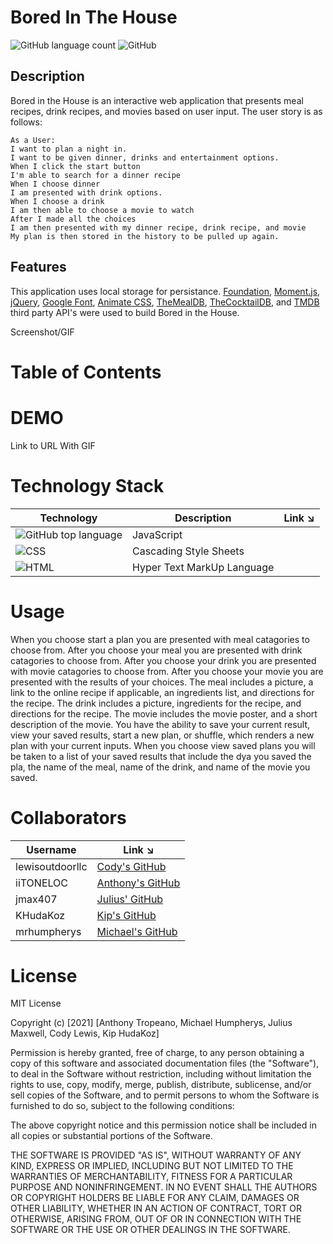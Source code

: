 # Bored In The House
![GitHub language count](https://img.shields.io/github/languages/count/iiTONELOC/covid-master?style=flat-square) ![GitHub](https://img.shields.io/github/license/iiTONELOC/covid-master?color=informational&label=Licene&style=flat-square)

## Description 
Bored in the House is an interactive web application that presents meal recipes, drink recipes, and movies based on user input. The user story is as follows:  
```  
As a User:
I want to plan a night in.  
I want to be given dinner, drinks and entertainment options.  
When I click the start button  
I'm able to search for a dinner recipe  
When I choose dinner  
I am presented with drink options.  
When I choose a drink  
I am then able to choose a movie to watch  
After I made all the choices  
I am then presented with my dinner recipe, drink recipe, and movie  
My plan is then stored in the history to be pulled up again.  
```

## Features
This application uses local storage for persistance. [Foundation](https://get.foundation/), [Moment.js](https://momentjs.com/), [jQuery](https://jquery.com/), [Google Font](https://fonts.google.com/), [Animate CSS](https://animate.style/), [TheMealDB](https://www.themealdb.com/), [TheCocktailDB](https://www.thecocktaildb.com/), and [TMDB](https://developers.themoviedb.org/3/getting-started/introduction) third party API's were used to build Bored in the House. 

Screenshot/GIF 

# Table of Contents

# DEMO
Link to URL With GIF


# Technology Stack
 

| Technology | Description                        |Link ↘️ |
| ---------- | -----------------------------------| ------|
|![GitHub top language](https://img.shields.io/github/languages/top/iiTONELOC/covid-master?color=yellow&label=JavaScript&style=flat-square) | JavaScript |                                                  |
|![CSS](https://img.shields.io/static/v1?label=CSS&message=31.2%&color=blue&style=flat-square)| Cascading Style Sheets |                                       |
|![HTML](https://img.shields.io/static/v1?label=HTML&message=22%&color=orange&style=flat-square)| Hyper Text MarkUp Language |

# Usage
When you choose start a plan you are presented with meal catagories to choose from. After you choose your meal you are presented with drink catagories to choose from. After you choose your drink you are presented with movie catagories to choose from. After you choose your movie you are presented with the results of your choices. The meal includes a picture, a link to the online recipe if applicable, an ingredients list, and directions for the recipe. The drink includes a picture, ingredients for the recipe, and directions for the recipe. The movie includes the movie poster, and a short description of the movie. You have the ability to save your current result, view your saved results, start a new plan, or shuffle, which renders a new plan with your current inputs. When you choose view saved plans you will be taken to a list of your saved results that include the dya you saved the pla, the name of the meal, name of the drink, and name of the movie you saved.

# Collaborators
| Username   | Link ↘️                |
|------------|-----------------------|
| lewisoutdoorllc| [Cody's GitHub](https://github.com/lewisoutdoorllc)|
| iiTONELOC| [Anthony's GitHub](https://github.com/iiTONELOC)|
| jmax407 | [Julius' GitHub](https://github.com/jmax407)|
| KHudaKoz| [Kip's GitHub](https://github.com/KHudaKoz)|
| mrhumpherys| [Michael's GitHub](https://github.com/mrhumpherys)|




# License
MIT License

Copyright (c) [2021] [Anthony Tropeano, Michael Humpherys, Julius Maxwell, Cody Lewis, Kip HudaKoz]

Permission is hereby granted, free of charge, to any person obtaining a copy
of this software and associated documentation files (the "Software"), to deal
in the Software without restriction, including without limitation the rights
to use, copy, modify, merge, publish, distribute, sublicense, and/or sell
copies of the Software, and to permit persons to whom the Software is
furnished to do so, subject to the following conditions:

The above copyright notice and this permission notice shall be included in all
copies or substantial portions of the Software.

THE SOFTWARE IS PROVIDED "AS IS", WITHOUT WARRANTY OF ANY KIND, EXPRESS OR
IMPLIED, INCLUDING BUT NOT LIMITED TO THE WARRANTIES OF MERCHANTABILITY,
FITNESS FOR A PARTICULAR PURPOSE AND NONINFRINGEMENT. IN NO EVENT SHALL THE
AUTHORS OR COPYRIGHT HOLDERS BE LIABLE FOR ANY CLAIM, DAMAGES OR OTHER
LIABILITY, WHETHER IN AN ACTION OF CONTRACT, TORT OR OTHERWISE, ARISING FROM,
OUT OF OR IN CONNECTION WITH THE SOFTWARE OR THE USE OR OTHER DEALINGS IN THE
SOFTWARE.